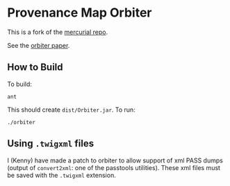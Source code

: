 Provenance Map Orbiter
======================

This is a fork of the [mercurial repo](https://github.com/kennyyu/provenance-map-orbiter).

See the [orbiter paper](https://www.usenix.org/legacy/event/tapp11/tech/final_files/MackoSeltzer.pdf).

## How to Build

To build:

    ant

This should create `dist/Orbiter.jar`. To run:

    ./orbiter

## Using `.twigxml` files

I (Kenny) have made a patch to orbiter to allow support of xml PASS dumps (output of `convert2xml`: one of the passtools utilities). These xml files must be saved with the `.twigxml` extension.
